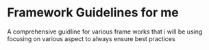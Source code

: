 # Framework Guidelines for me 
 A comprehensive guidline for various frame works that i will be using focusing on various aspect to always ensure best practices 
